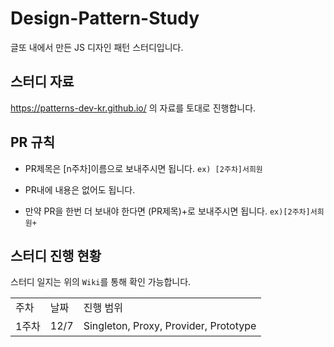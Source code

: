 # Design-Pattern-Study
글또 내에서 만든 JS 디자인 패턴 스터디입니다.

## 스터디 자료
https://patterns-dev-kr.github.io/ 의 자료를 토대로 진행합니다.

## PR 규칙
- PR제목은 [n주차]이름으로 보내주시면 됩니다.
  `ex) [2주차]서희원`

- PR내에 내용은 없어도 됩니다.
- 만약 PR을 한번 더 보내야 한다면 (PR제목)+로 보내주시면 됩니다. `ex)[2주차]서희원+`


## 스터디 진행 현황
스터디 일지는 위의 `Wiki`를 통해 확인 가능합니다.
<table>
  <tr>
    <td>주차</td>
    <td>날짜</td>
    <td>진행 범위</td>
  </tr>
  <tr>
  <td>1주차</td>
    <td>12/7</td>
    <td>Singleton, Proxy, Provider, Prototype</td>
  </tr>
</table>
